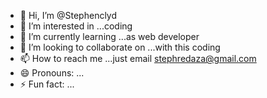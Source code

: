 - 👋 Hi, I’m @Stephenclyd
- 👀 I’m interested in ...coding
- 🌱 I’m currently learning ...as web developer
- 💞️ I’m looking to collaborate on ...with this coding
- 📫 How to reach me ...just email stephredaza@gmail.com
- 😄 Pronouns: ...
- ⚡ Fun fact: ...

<!---
Stephenclyd/Stephenclyd is a ✨ special ✨ repository because its `README.md` (this file) appears on your GitHub profile.
You can click the Preview link to take a look at your changes.
--->
